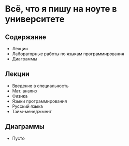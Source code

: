 # Всё, что я пишу на ноуте в университете

## Содержание

- Лекции
- Лабораторные работы по языкам программирования
- Диаграммы

## Лекции

- Введение в специальность
- Мат. анализ
- Физика
- Языки программирования
- Русский языка
- Тайм-менеджмент

## Диаграммы

- Пусто

